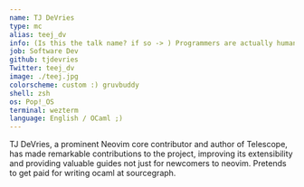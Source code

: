 ```yaml
---
name: TJ DeVries
type: mc
alias: teej_dv
info: (Is this the talk name? if so -> ) Programmers are actually humans
job: Software Dev
github: tjdevries
Twitter: teej_dv
image: ./teej.jpg
colorscheme: custom :) gruvbuddy
shell: zsh
os: Pop!_OS
terminal: wezterm
language: English / OCaml ;)
---
```


TJ DeVries, a prominent Neovim core contributor and author of Telescope,
has made remarkable contributions to the project, improving its
extensibility and providing valuable guides not just for newcomers to
neovim. Pretends to get paid for writing ocaml at sourcegraph.
